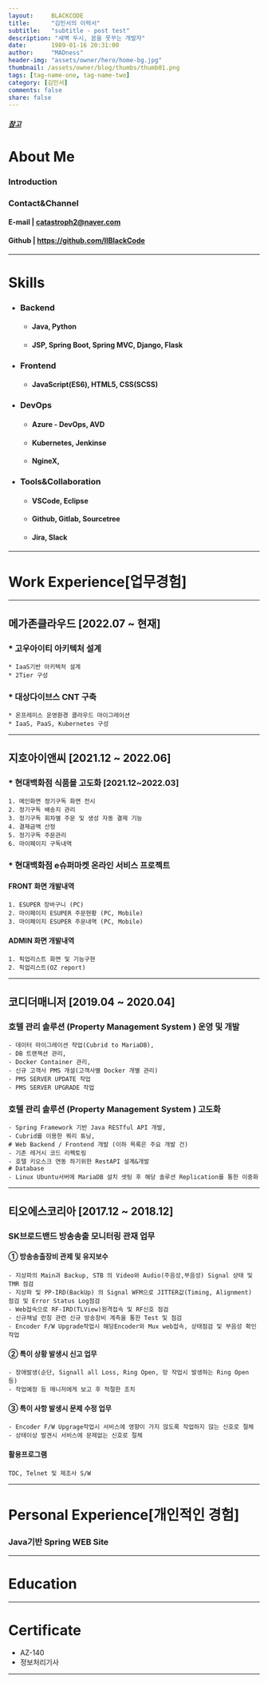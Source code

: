 ```yaml
---
layout:     BLACKCODE
title:      "김민서의 이력서"
subtitle:   "subtitle - post test"
description: "새벽 두시, 꿈을 못꾸는 개발자"
date:       1989-01-16 20:31:00
author:     "MADness"
header-img: "assets/owner/hero/home-bg.jpg"
thumbnail: /assets/owner/blog/thumbs/thumb01.png
tags: [tag-name-one, tag-name-two]
category: [김민서]
comments: false
share: false
---
```


##### [참고](https://www.notion.so/wbluke/c47951185f404835a982ef97041e59fd)

# About Me
### Introduction



### Contact&Channel
#### E-mail | catastroph2@naver.com
#### Github | https://github.com/IIBlackCode


---
# Skills

* ### Backend
    * #### Java, Python
    * #### JSP, Spring Boot, Spring MVC, Django, Flask
* ### Frontend
    * #### JavaScript(ES6), HTML5, CSS(SCSS)
* ### DevOps
    * #### Azure - DevOps, AVD
    * #### Kubernetes, Jenkinse
    * #### NgineX, 
* ### Tools&Collaboration
    * #### VSCode, Eclipse
    * #### Github, Gitlab, Sourcetree
    * #### Jira, Slack 

---

# Work Experience[업무경험]

---

## 메가존클라우드 [2022.07 ~ 현재] 
### * 고우아이티 아키텍처 설계
    * IaaS기반 아키텍처 설계
    * 2Tier 구성

### * 대상다이브스 CNT 구축
    * 온프레미스 운영환경 클라우드 마이그레이션
    * IaaS, PaaS, Kubernetes 구성

---

## 지호아이앤씨 [2021.12 ~ 2022.06]
### * 현대백화점 식품몰 고도화 [2021.12~2022.03]
    1. 메인화면 정기구독 화면 전시
    2. 정기구독 배송지 관리
    3. 정기구독 회차별 주문 및 생성 자동 결제 기능
    4. 결제금액 산정
    5. 정기구독 주문관리
    6. 마이페이지 구독내역 

### * 현대백화점 e슈퍼마켓 온라인 서비스 프로젝트
####    FRONT 화면 개발내역
    1. ESUPER 장바구니 (PC)
    2. 마이페이지 ESUPER 주문현황 (PC, Mobile)
    3. 마이페이지 ESUPER 주문내역 (PC, Mobile)

####    ADMIN 화면 개발내역
    1. 픽업리스트 화면 및 기능구현
    2. 픽업리스트(OZ report)

---

## 코디더매니저 [2019.04 ~ 2020.04]
### 호텔 관리 솔루션 (Property Management System ) 운영 및 개발
    - 데이터 마이그레이션 작업(Cubrid to MariaDB),
    - DB 트랜젝션 관리,
    - Docker Container 관리,
    - 신규 고객사 PMS 개설(고객사별 Docker 개별 관리)
    - PMS SERVER UPDATE 작업
    - PMS SERVER UPGRADE 작업

### 호텔 관리 솔루션 (Property Management System ) 고도화 
    - Spring Framework 기반 Java RESTful API 개발,
    - Cubrid를 이용한 쿼리 튜닝,
    # Web Backend / Frontend 개발 (이하 목록은 주요 개발 건)
    - 기존 레거시 코드 리펙토링
    - 호텔 키오스크 연동 하기위한 RestAPI 설계&개발
    # Database
    - Linux Ubuntu서버에 MariaDB 설치 셋팅 후 해당 솔루션 Replication를 통한 이중화

---

## 티오에스코리아 [2017.12 ~ 2018.12]

### SK브로드밴드 방송송출 모니터링 관재 업무
#### ① 방송송출장비 관제 및 유지보수
    - 지상파의 Main과 Backup, STB 의 Video와 Audio(주음성,부음성) Signal 상태 및 TMR 점검
    - 지상파 및 PP-IRD(BackUp) 의 Signal WFM으로 JITTER값(Timing, Alignment) 점검 및 Error Status Log점검
    - Web접속으로 RF-IRD(TLView)원격접속 및 RF신호 점검
    - 신규채널 런칭 관련 신규 방송장비 계측을 통한 Test 및 점검
    - Encoder F/W Upgrade작업시 해당Encoder와 Mux web접속, 상태점검 및 부음성 확인작업

#### ② 특이 상황 발생시 신고 업무
    - 장애발생(순단, Signall all Loss, Ring Open, 망 작업시 발생하는 Ring Open 등)
    - 작업예정 등 매니저에게 보고 후 적절한 조치

#### ③ 특이 사항 발생시 문제 수정 업무
    - Encoder F/W Upgrage작업시 서비스에 영향이 가지 않도록 작업하지 않는 신호로 절체
    - 상태이상 발견시 서비스에 문제없는 신호로 절체

#### 활용프로그램
    TDC, Telnet 및 제조사 S/W

---
# Personal Experience[개인적인 경험]
### Java기반 Spring WEB Site
---
# Education
---
# Certificate

* AZ-140
* 정보처리기사
---